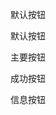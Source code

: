 <el-button>默认按钮</el-button>

<el-button>默认按钮</el-button>

<el-button type="primary">主要按钮</el-button>

<el-button type="success">成功按钮</el-button>

<el-button type="info">信息按钮</el-button>
